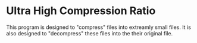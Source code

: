 # Ultra High Compression Ratio
This program is designed to "compress" files into extreamly small files.
It is also designed to "decompress" these files into the their original file.
